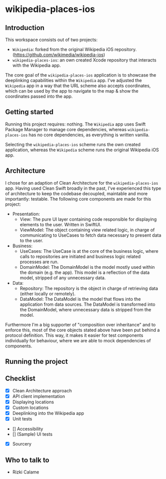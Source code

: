 # wikipedia-places-ios

## Introduction

This workspace consists out of two projects:
- `Wikipedia`: forked from the original Wikipedia iOS repository. (https://github.com/wikimedia/wikipedia-ios)
- `wikipedia-places-ios`: an own created Xcode repository that interacts with the Wikipedia app.

The core goal of the `wikipedia-places-ios` application is to showcase the deeplinking capabilities within the `Wikipedia` app. I've adjusted the `Wikipedia` app in a way that the URL scheme also accepts coordinates, which can be used by the app to navigate to the map & show the coordinates passed into the app.

## Getting started

Running this project requires: nothing. The `Wikipedia` app uses Swift Package Manager to manage core dependencies, whereas `wikipedia-places-ios` has no core dependencies, as everything is written vanilla.

Selecting the `wikipedia-places-ios` scheme runs the own created application, whereas the `Wikipedia` scheme runs the original Wikipedia iOS app.

## Architecture

I chose for an adaption of Clean Architecture for the `wikipedia-places-ios` app. Having used Clean Swift broadly in the past, I've experienced this type of architecture to keep the codebase decoupled, maintable and more importantly: testable. The following core components are made for this project:

- Presentation:
    - View: The pure UI layer containing code responsible for displaying elements to the user. Written in SwiftUI.
    - ViewModel: The object containing view related logic, in charge of communicating to UseCases to fetch data necessary to present data to the user.
- Business:
    - UseCases: The UseCase is at the core of the business logic, where calls to repositories are initiated and business logic related processes are run. 
    - DomainModel: The DomainModel is the model mostly used within the domain (e.g. the app). This model is a reflection of the data model, stripped of any unnecessary data.
- Data:
    - Repository: The repository is the object in charge of retrieving data (either locally or remotely).
    - DataModel: The DataModel is the model that flows into the application from data sources. The DataModel is transformed into the DomainModel, where unnecessary data is stripped from the model.
    
Furthermore I'm a big supporter of "composition over inheritance" and to enforce this, most of the core objects stated above have been put behind a protocol definition. This way, it makes it easier for test components individually for behaviour, where we are able to mock dependencies of components.

## Running the project

## Checklist
- [x] Clean Architecture approach
- [x] API client implementation
- [x] Displaying locations
- [x] Custom locations
- [x] Deeplinking into the Wikipedia app
- [x] Unit tests
- [] Accessibility
- [] (Sample) UI tests
- [x] Sourcery

## Who to talk to
- Rizki Calame
